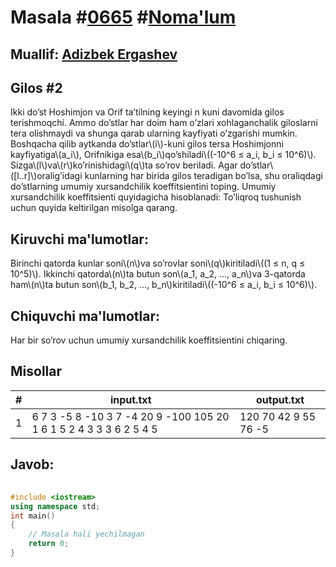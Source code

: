 
<h1>Masala #<a href="https://robocontest.uz/tasks/0665">0665</a> #<a href="https://robocontest.uz/tasks?category=1">Noma'lum</a></h1>
<h2> Muallif: <a href="https://robocontest.uz/profile/adizbek">Adizbek Ergashev</a></h2>
<h2>Gilos #2</h2>
<p>Ikki do’st Hoshimjon va Orif ta’tilning keyingi n kuni davomida gilos terishmoqchi. Ammo do’stlar har doim ham o’zlari xohlaganchalik giloslarni tera olishmaydi va shunga qarab ularning kayfiyati o’zgarishi mumkin. Boshqacha qilib aytkanda do’stlar\(i\)-kuni gilos tersa Hoshimjonni kayfiyatiga\(a_i\), Orifnikiga esa\(b_i\)qo’shiladi\((-10^6 ≤ a_i, b_i ≤ 10^6)\).
Sizga\(l\)va\(r\)ko’rinishidagi\(q\)ta so’rov beriladi. Agar do’stlar\([l..r]\)oralig’idagi kunlarning har birida gilos teradigan bo’lsa, shu oraliqdagi do’stlarning umumiy xursandchilik koeffitsientini toping. Umumiy xursandchilik koeffitsienti quyidagicha hisoblanadi:
To’liqroq tushunish uchun quyida keltirilgan misolga qarang.</p>
<h2>Kiruvchi ma'lumotlar:</h2>
<p>Birinchi qatorda kunlar soni\(n\)va so’rovlar soni\(q\)kiritiladi\((1 ≤ n, q ≤ 10^5)\). Ikkinchi qatorda\(n\)ta butun son\(a_1, a_2, ..., a_n\)va 3-qatorda ham\(n\)ta butun son\(b_1, b_2, ..., b_n\)kiritiladi\((-10^6 ≤ a_i, b_i ≤ 10^6)\).</p>
<h2>Chiquvchi ma'lumotlar:</h2>
<p>Har bir so’rov uchun umumiy xursandchilik koeffitsientini chiqaring.</p>
<h2>Misollar</h2>
<table>
    <thead>
        <tr>
            <th>#</th>
            <th>input.txt</th>
            <th>output.txt</th>
        </tr>
    </thead>
    <tbody>
            <tr>
                <td>1</td>
                <td>6 7
3 -5 8 -10 3 7
-4 20 9 -100 105 20
1 6
1 5
2 4
3 3
3 6
2 5
4 5</td>
                <td>120
70
42
9
55
76
-5</td>
            </tr>
    </tbody>
    </table>
    
<h2>Javob:</h2>

######
```cpp
#include <iostream>
using namespace std;
int main()
{
    // Masala hali yechilmagan
    return 0;
}
```
